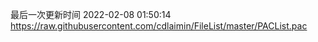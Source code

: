 最后一次更新时间 2022-02-08 01:50:14
https://raw.githubusercontent.com/cdlaimin/FileList/master/PACList.pac

